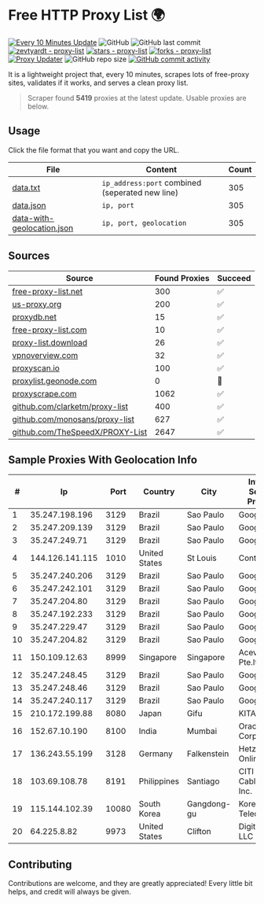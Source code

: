 
# Free HTTP Proxy List 🌍

[![Every 10 Minutes Update](https://github.com/mertguvencli/http-proxy-list/actions/workflows/main.yml/badge.svg?branch=main)](https://github.com/mertguvencli/http-proxy-list/actions/workflows/main.yml)
![GitHub](https://img.shields.io/github/license/mertguvencli/http-proxy-list)
![GitHub last commit](https://img.shields.io/github/last-commit/mertguvencli/http-proxy-list)
[![zevtyardt - proxy-list](https://img.shields.io/static/v1?label=zevtyardt&message=proxy-list&color=blue&logo=github)](https://github.com/zevtyardt/proxy-list "Go to GitHub repo")
[![stars - proxy-list](https://img.shields.io/github/stars/zevtyardt/proxy-list?style=social)](https://github.com/zevtyardt/proxy-list)
[![forks - proxy-list](https://img.shields.io/github/forks/zevtyardt/proxy-list?style=social)](https://github.com/zevtyardt/proxy-list)
[![Proxy Updater](https://github.com/zevtyardt/proxy-list/workflows/Proxy%20Updater/badge.svg)](https://github.com/zevtyardt/proxy-list/actions?query=workflow:"Proxy+Updater")
![GitHub repo size](https://img.shields.io/github/repo-size/zevtyardt/proxy-list)
[![GitHub commit activity](https://img.shields.io/github/commit-activity/m/zevtyardt/proxy-list?logo=commits)](https://github.com/zevtyardt/proxy-list/commits/main)

It is a lightweight project that, every 10 minutes, scrapes lots of free-proxy sites, validates if it works, and serves a clean proxy list.

> Scraper found **5419** proxies at the latest update. Usable proxies are below.

## Usage

Click the file format that you want and copy the URL.

|File|Content|Count|
|----|-------|-----|
|[data.txt](https://raw.githubusercontent.com/mertguvencli/http-proxy-list/main/proxy-list/data.txt)|`ip_address:port` combined (seperated new line)|305|
|[data.json](https://raw.githubusercontent.com/mertguvencli/http-proxy-list/main/proxy-list/data.json)|`ip, port`|305|
|[data-with-geolocation.json](https://raw.githubusercontent.com/mertguvencli/http-proxy-list/main/proxy-list/data-with-geolocation.json)|`ip, port, geolocation`|305|

## Sources

|Source|Found Proxies|Succeed|
|------|-------------|-------|
|[free-proxy-list.net](https://free-proxy-list.net)|300|✅|
|[us-proxy.org](https://www.us-proxy.org)|200|✅|
|[proxydb.net](http://proxydb.net)|15|✅|
|[free-proxy-list.com](https://free-proxy-list.com/?page=&port=&type%5B%5D=http&type%5B%5D=https&up_time=0&search=Search)|10|✅|
|[proxy-list.download](https://www.proxy-list.download/HTTP)|26|✅|
|[vpnoverview.com](https://vpnoverview.com/privacy/anonymous-browsing/free-proxy-servers)|32|✅|
|[proxyscan.io](https://www.proxyscan.io)|100|✅|
|[proxylist.geonode.com](https://proxylist.geonode.com/api/proxy-list?limit=300&page=1&sort_by=lastChecked&sort_type=desc&protocols=http,https)|0|🚫|
|[proxyscrape.com](https://api.proxyscrape.com/v2/?request=displayproxies&protocol=http&timeout=10000&country=all&ssl=all&anonymity=all)|1062|✅|
|[github.com/clarketm/proxy-list](https://raw.githubusercontent.com/clarketm/proxy-list/master/proxy-list-raw.txt)|400|✅|
|[github.com/monosans/proxy-list](https://raw.githubusercontent.com/monosans/proxy-list/main/proxies/http.txt)|627|✅|
|[github.com/TheSpeedX/PROXY-List](https://raw.githubusercontent.com/TheSpeedX/PROXY-List/master/http.txt)|2647|✅|


## Sample Proxies With Geolocation Info

|#|Ip|Port|Country|City|Internet Service Provider|
|-|--|----|-------|----|-------------------------|
|1|35.247.198.196|3129|Brazil|Sao Paulo|Google LLC|
|2|35.247.209.139|3129|Brazil|Sao Paulo|Google LLC|
|3|35.247.249.71|3129|Brazil|Sao Paulo|Google LLC|
|4|144.126.141.115|1010|United States|St Louis|Contabo Inc.|
|5|35.247.240.206|3129|Brazil|Sao Paulo|Google LLC|
|6|35.247.242.101|3129|Brazil|Sao Paulo|Google LLC|
|7|35.247.204.80|3129|Brazil|Sao Paulo|Google LLC|
|8|35.247.192.233|3129|Brazil|Sao Paulo|Google LLC|
|9|35.247.229.47|3129|Brazil|Sao Paulo|Google LLC|
|10|35.247.204.82|3129|Brazil|Sao Paulo|Google LLC|
|11|150.109.12.63|8999|Singapore|Singapore|Aceville Pte.ltd|
|12|35.247.248.45|3129|Brazil|Sao Paulo|Google LLC|
|13|35.247.248.46|3129|Brazil|Sao Paulo|Google LLC|
|14|35.247.240.117|3129|Brazil|Sao Paulo|Google LLC|
|15|210.172.199.88|8080|Japan|Gifu|KITAGATA|
|16|152.67.10.190|8100|India|Mumbai|Oracle Corporation|
|17|136.243.55.199|3128|Germany|Falkenstein|Hetzner Online GmbH|
|18|103.69.108.78|8191|Philippines|Santiago|CITI Cableworld Inc.|
|19|115.144.102.39|10080|South Korea|Gangdong-gu|Korea Telecom|
|20|64.225.8.82|9973|United States|Clifton|DigitalOcean, LLC|



## Contributing

Contributions are welcome, and they are greatly appreciated! Every
little bit helps, and credit will always be given.


